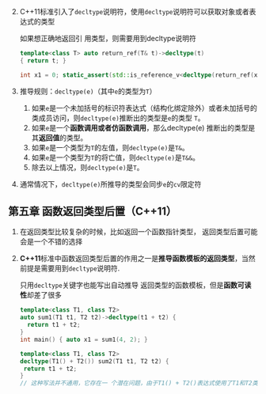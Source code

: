 2. C++11标准引入了`decltype`说明符，使用`decltype`说明符可以获取对象或者表达式的类型

   如果想正确地返回引 用类型，则需要用到decltype说明符

   ```c++
   template<class T> auto return_ref(T& t)->decltype(t) 
   { return t; }
   
   int x1 = 0; static_assert(std::is_reference_v<decltype(return_ref(x1))> );
   ```

3. 推导规则：`decltype(e)`（其中`e`的类型为`T`）
   1. 如果`e`是一个未加括号的标识符表达式（结构化绑定除外）或者未加括号的类成员访问，则`decltype(e)`推断出的类型是`e`的类型 `T`。
   2. 如果`e`是一个**函数调用或者仿函数调用**，那么decltype(e) 推断出的类型是其**返回值**的类型。
   3. 如果`e`是一个类型为`T`的左值，则`decltype(e)`是`T&`。
   4. 如果`e`是一个类型为`T`的将亡值，则`decltype(e)`是`T&&`。
   5. 除去以上情况，则`decltype(e)`是`T`。

4. 通常情况下，`decltype(e)`所推导的类型会同步`e`的`cv`限定符

## 第五章 函数返回类型后置（C++11）

1. 在返回类型比较复杂的时候，比如返回一个函数指针类型， 返回类型后置可能会是一个不错的选择

2. **C++11**标准中函数返回类型后置的作用之一是**推导函数模板的返回类型**，当然前提是需要用到`decltype`说明符.

   只用`decltype`关键字也能写出自动推导 返回类型的函数模板，但是**函数可读性**却差了很多

   ```c++
   template<class T1, class T2> 
   auto sum1(T1 t1, T2 t2)->decltype(t1 + t2) {
     return t1 + t2; 
   }
   int main() { auto x1 = sum1(4, 2); }
   
   template<class T1, class T2> 
   decltype(T1() + T2()) sum2(T1 t1, T2 t2) { 
   	return t1 + t2; 
   }
   // 这种写法并不通用，它存在一 个潜在问题，由于T1() + T2()表达式使用了T1和T2类型的默认构 造函数，因此编译器要求T1和T2的默认构造函数必须存在，否则会编 译失败
   ```

